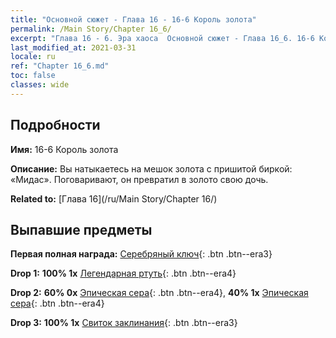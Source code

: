 ```yaml
---
title: "Основной сюжет - Глава 16 - 16-6 Король золота"
permalink: /Main Story/Chapter 16_6/
excerpt: "Глава 16 - 6. Эра хаоса  Основной сюжет - Глава 16_6. 16-6 Король золота"
last_modified_at: 2021-03-31
locale: ru
ref: "Chapter 16_6.md"
toc: false
classes: wide
---
```


## Подробности

 **Имя:** 16-6 Король золота

 **Описание:** Вы натыкаетесь на мешок золота с пришитой биркой: «Мидас». Поговаривают, он превратил в золото свою дочь.

 **Related to:** [Глава 16](/ru/Main Story/Chapter 16/)

## Выпавшие предметы

 **Первая полная награда:** [Серебряный ключ](/ru/Items/con_693/){: .btn .btn--era3}

 **Drop 1:** **100% 1x** [Легендарная ртуть](/ru/Items/mat_56/){: .btn .btn--era4}

 **Drop 2:** **60% 0x** [Эпическая сера](/ru/Items/mat_50/){: .btn .btn--era4}, **40% 1x** [Эпическая сера](/ru/Items/mat_50/){: .btn .btn--era4}

 **Drop 3:** **100% 1x** [Свиток заклинания](/ru/Items/con_694/){: .btn .btn--era3}

